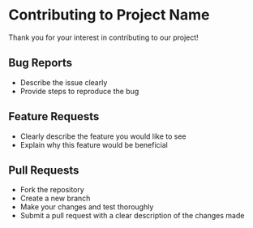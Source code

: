 # Contributing to Project Name

Thank you for your interest in contributing to our project! 

## Bug Reports

- Describe the issue clearly
- Provide steps to reproduce the bug

## Feature Requests

- Clearly describe the feature you would like to see
- Explain why this feature would be beneficial

## Pull Requests

- Fork the repository
- Create a new branch
- Make your changes and test thoroughly
- Submit a pull request with a clear description of the changes made

